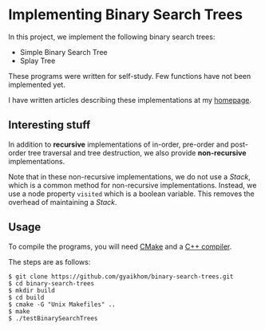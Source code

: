 # Implementing Binary Search Trees

In this project, we implement the following binary search trees:

* Simple Binary Search Tree
* Splay Tree

These programs were written for self-study. Few functions have not been
implemented yet.

I have written articles describing these implementations at my
[homepage](http://yaikhom.com/articles.html).


## Interesting stuff

In addition to **recursive** implementations of in-order, pre-order
and post-order tree traversal and tree destruction, we also provide
**non-recursive** implementations.

Note that in these non-recursive implementations, we do not use
a _Stack_, which is a common method for non-recursive implementations.
Instead, we use a node property `visited` which is a boolean variable.
This removes the overhead of maintaining a _Stack_.


## Usage

To compile the programs, you will need [CMake](http://www.cmake.org/) and
a [C++ compiler](http://gcc.gnu.org/).

The steps are as follows:

    $ git clone https://github.com/gyaikhom/binary-search-trees.git
    $ cd binary-search-trees
    $ mkdir build
    $ cd build
    $ cmake -G "Unix Makefiles" ..
    $ make
    $ ./testBinarySearchTrees
